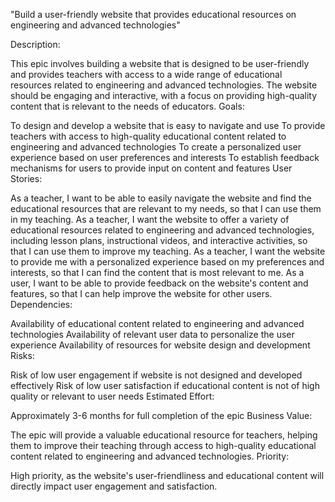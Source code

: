"Build a user-friendly website that provides educational resources on engineering and advanced technologies"

Description:

This epic involves building a website that is designed to be user-friendly and provides teachers with access to a wide range of educational resources related to engineering and advanced technologies. The website should be engaging and interactive, with a focus on providing high-quality content that is relevant to the needs of educators.
Goals:

To design and develop a website that is easy to navigate and use
To provide teachers with access to high-quality educational content related to engineering and advanced technologies
To create a personalized user experience based on user preferences and interests
To establish feedback mechanisms for users to provide input on content and features
User Stories:

As a teacher, I want to be able to easily navigate the website and find the educational resources that are relevant to my needs, so that I can use them in my teaching.
As a teacher, I want the website to offer a variety of educational resources related to engineering and advanced technologies, including lesson plans, instructional videos, and interactive activities, so that I can use them to improve my teaching.
As a teacher, I want the website to provide me with a personalized experience based on my preferences and interests, so that I can find the content that is most relevant to me.
As a user, I want to be able to provide feedback on the website's content and features, so that I can help improve the website for other users.
Dependencies:

Availability of educational content related to engineering and advanced technologies
Availability of relevant user data to personalize the user experience
Availability of resources for website design and development
Risks:

Risk of low user engagement if website is not designed and developed effectively
Risk of low user satisfaction if educational content is not of high quality or relevant to user needs
Estimated Effort:

Approximately 3-6 months for full completion of the epic
Business Value:

The epic will provide a valuable educational resource for teachers, helping them to improve their teaching through access to high-quality educational content related to engineering and advanced technologies.
Priority:

High priority, as the website's user-friendliness and educational content will directly impact user engagement and satisfaction.